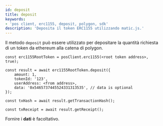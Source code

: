 ```yaml
---
id: deposit
title: deposit
keywords:
- 'pos client, erc1155, deposit, polygon, sdk'
description: 'Deposita il token ERC1155 utilizzando matic.js.'
---
```


Il metodo `deposit` può essere utilizzato per depositare la quantità richiesta di un token da ethereum alla catena di polygon.

```
const erc1155RootToken = posClient.erc1155(<root token address>, true);

const result = await erc1155RootToken.deposit({
    amount: 1,
    tokenId: '123',
    userAddress: <from address>,
    data: '0x5465737445524331313535', // data is optional
});

const txHash = await result.getTransactionHash();

const txReceipt = await result.getReceipt();

```

Fornire i **dati** è facoltativo.